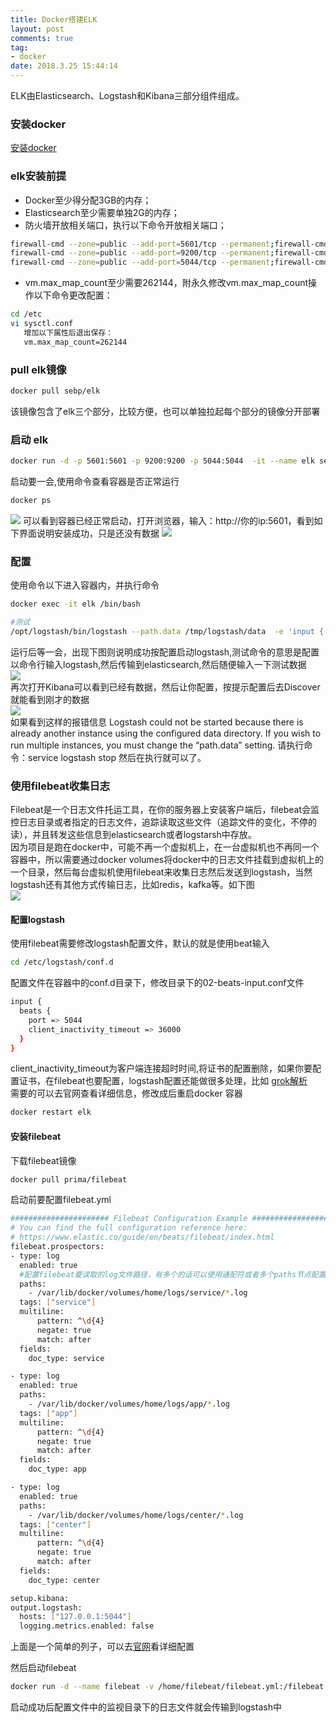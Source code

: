 ```yaml
---
title: Docker搭建ELK
layout: post
comments: true
tag: 
- docker
date: 2018.3.25 15:44:14
---
```


ELK由Elasticsearch、Logstash和Kibana三部分组件组成。 

<!-- more -->
### 安装docker

[安装docker](https://yq.aliyun.com/articles/110806?spm=5176.8351553.0.0.eea61991hgICTU)

### elk安装前提
- Docker至少得分配3GB的内存；
- Elasticsearch至少需要单独2G的内存；
- 防火墙开放相关端口，执行以下命令开放相关端口；
```sh
firewall-cmd --zone=public --add-port=5601/tcp --permanent;firewall-cmd --reload;
firewall-cmd --zone=public --add-port=9200/tcp --permanent;firewall-cmd --reload;
firewall-cmd --zone=public --add-port=5044/tcp --permanent;firewall-cmd --reload;
```
- vm.max_map_count至少需要262144，附永久修改vm.max_map_count操作以下命令更改配置：
```sh
cd /etc
vi sysctl.conf
   增加以下属性后退出保存：
   vm.max_map_count=262144
```

### pull elk镜像
```sh
docker pull sebp/elk
```
该镜像包含了elk三个部分，比较方便，也可以单独拉起每个部分的镜像分开部署

### 启动 elk
```sh
docker run -d -p 5601:5601 -p 9200:9200 -p 5044:5044  -it --name elk sebp/elk
```
启动要一会,使用命令查看容器是否正常运行
```sh
docker ps
```
![](http://ni484sha.com/images/elk1.png)
可以看到容器已经正常启动，打开浏览器，输入：http://你的ip:5601，看到如下界面说明安装成功，只是还没有数据
![](http://ni484sha.com/images/elk2.png)

### 配置

使用命令以下进入容器内，并执行命令
```sh
docker exec -it elk /bin/bash 

#测试
/opt/logstash/bin/logstash --path.data /tmp/logstash/data  -e 'input { stdin { } } output { elasticsearch { hosts => ["localhost"] } }'

```
运行后等一会，出现下图则说明成功按配置启动logstash,测试命令的意思是配置 以命令行输入logstash,然后传输到elasticsearch,然后随便输入一下测试数据  
![](http://ni484sha.com/images/elk3.png)  
再次打开Kibana可以看到已经有数据，然后让你配置，按提示配置后去Discover就能看到刚才的数据  
![](http://ni484sha.com/images/elk4.png)  
如果看到这样的报错信息 Logstash could not be started because there is already another instance using the configured data directory. If you wish to run multiple instances, you must change the “path.data” setting. 请执行命令：service logstash stop 然后在执行就可以了。  


### 使用filebeat收集日志
Filebeat是一个日志文件托运工具，在你的服务器上安装客户端后，filebeat会监控日志目录或者指定的日志文件，追踪读取这些文件（追踪文件的变化，不停的读），并且转发这些信息到elasticsearch或者logstarsh中存放。  
因为项目是跑在docker中，可能不再一个虚拟机上，在一台虚拟机也不再同一个容器中，所以需要通过docker volumes将docker中的日志文件挂载到虚拟机上的一个目录，然后每台虚拟机使用filebeat来收集日志然后发送到logstash，当然logstash还有其他方式传输日志，比如redis，kafka等。如下图  
![](http://ni484sha.com/images/elk5.png)

#### 配置logstash
使用filebeat需要修改logstash配置文件，默认的就是使用beat输入
```sh
cd /etc/logstash/conf.d
```
配置文件在容器中的conf.d目录下，修改目录下的02-beats-input.conf文件 
```sh
input {
  beats {
    port => 5044
    client_inactivity_timeout => 36000
  }
}
```
client_inactivity_timeout为客户端连接超时时间,将证书的配置删除，如果你要配置证书，在filebeat也要配置，logstash配置还能做很多处理，比如
[grok解析](http://grokdebug.herokuapp.com/patterns#)  
需要的可以去官网查看详细信息，修改成后重启docker 容器

```sh
docker restart elk
```

#### 安装filebeat
下载filebeat镜像
```sh
docker pull prima/filebeat 
```
启动前要配置filebeat.yml
```sh
###################### Filebeat Configuration Example #########################
# You can find the full configuration reference here:
# https://www.elastic.co/guide/en/beats/filebeat/index.html
filebeat.prospectors:
- type: log
  enabled: true
  #配置filebeat要读取的log文件路径，有多个的话可以使用通配符或者多个paths节点配置
  paths:
    - /var/lib/docker/volumes/home/logs/service/*.log
  tags: ["service"]
  multiline:
      pattern: ^\d{4}
      negate: true
      match: after
  fields:
    doc_type: service 

- type: log 
  enabled: true
  paths:
    - /var/lib/docker/volumes/home/logs/app/*.log
  tags: ["app"]
  multiline:
      pattern: ^\d{4}
      negate: true
      match: after
  fields:
    doc_type: app  

- type: log 
  enabled: true
  paths:
    - /var/lib/docker/volumes/home/logs/center/*.log
  tags: ["center"]
  multiline:
      pattern: ^\d{4}
      negate: true
      match: after
  fields:
    doc_type: center    

setup.kibana:
output.logstash:
  hosts: ["127.0.0.1:5044"]
  logging.metrics.enabled: false
```
上面是一个简单的列子，可以去[官网](https://www.elastic.co/guide/en/beats/filebeat/index.html)看详细配置

然后启动filebeat
```sh
docker run -d --name filebeat -v /home/filebeat/filebeat.yml:/filebeat.yml -v /var/lib/docker/volumes/:/var/lib/docker/volumes/ -v /home/filebeat/module:/module --net=host  prima/filebeat

```
启动成功后配置文件中的监视目录下的日志文件就会传输到logstash中

